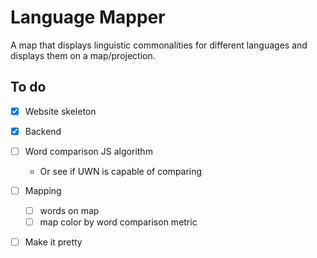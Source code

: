 # Language Mapper
A map that displays linguistic commonalities for different languages and displays them on a map/projection.



## To do

- [x] Website skeleton
- [x] Backend
- [ ] Word comparison JS algorithm
  - Or see if UWN is capable of comparing
- [ ] Mapping
  - [ ] words on map
  - [ ] map color by word comparison metric
- [ ] Make it pretty

